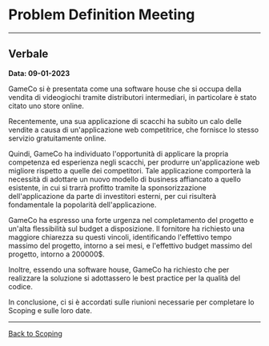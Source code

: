 # Problem Definition Meeting

---
## Verbale

**Data: 09-01-2023**

GameCo si è presentata come una software house che si occupa della vendita di videogiochi tramite distributori
intermediari, in particolare è stato citato uno store online.

Recentemente, una sua applicazione di scacchi ha subito un calo delle vendite a causa di un'applicazione web competitrice,
che fornisce lo stesso servizio gratuitamente online.

Quindi, GameCo ha individuato l'opportunità di applicare la propria competenza ed esperienza negli scacchi, per produrre
un'applicazione web migliore rispetto a quelle dei competitori. Tale applicazione comporterà la necessità di adottare un
nuovo modello di business affiancato a quello esistente, in cui si trarrà profitto tramite la sponsorizzazione
dell'applicazione da parte di investitori esterni, per cui risulterà fondamentale la popolarità dell'applicazione.

GameCo ha espresso una forte urgenza nel completamento del progetto e un'alta flessibilità sul budget a disposizione. Il
fornitore ha richiesto una maggiore chiarezza su questi vincoli, identificando l'effettivo tempo massimo del progetto,
intorno a sei mesi, e l'effettivo budget massimo del progetto, intorno a 200000$.

Inoltre, essendo una software house, GameCo ha richiesto che per realizzare la soluzione si adottassero le best practice per
la qualità del codice.

In conclusione, ci si è accordati sulle riunioni necessarie per completare lo Scoping e sulle loro date.

---
[Back to Scoping](../../../1-scoping/index.md#problem-definition-meeting)